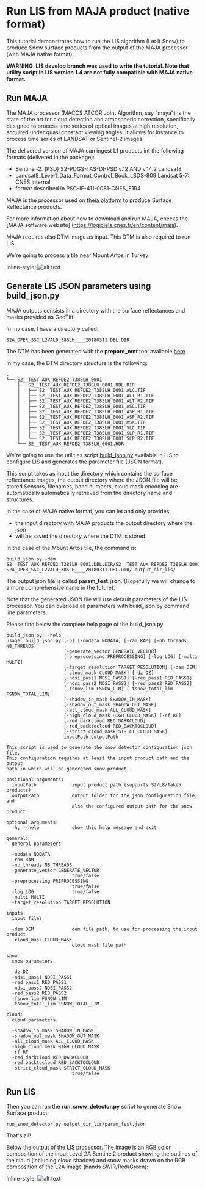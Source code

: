 # Run LIS from MAJA product (native format)

This tutorial demonstrates how to run the LIS algorithm (Let It Snow) to produce
Snow surface products from the output of the MAJA processor (with MAJA native
format).

**WARNING: LIS develop branch was used to write the tutorial. Note that utility
 script in LIS version 1.4 are not fully compatible with MAJA native format.**

## Run MAJA

The MAJA processor (MACCS ATCOR Joint Algorithm, say "maya") is the state of the
art for cloud detection and atmospheric correction, specifically designed to
process time series of optical images at high resolution, acquired under quasi
constant viewing angles. It allows for instance to process time series of
LANDSAT or Sentinel-2 images.

The delivered version of MAJA can ingest L1 products int the following formats
(delivered in the package):

- Sentinel-2: (PSD) S2-PDGS-TAS-DI-PSD v.12 AND v.14.2 Landsat8:
- Landsat8_Level1_Data_Format_Control_Book_LSDS-809 Landsat 5-7: CNES internal
- format described in PSC-IF-411-0081-CNES_E1R4

MAJA is the processor used on [theia platform](http://www.theia-land.fr) to
produce Surface Reflectance products.

For more information about how to download and run MAJA, checks the [MAJA
software website] (https://logiciels.cnes.fr/en/content/maja).

MAJA requires also DTM image as input. This DTM is also required to run LIS.

We're going to process a tile near Mount Artos in Turkey:

Inline-style: ![alt text](images/artos-rgb.png "Mount Artos MAJA Sentinel-2A RGB
composition")

## Generate LIS JSON parameters using build_json.py

MAJA outputs consists in a directory with the surface reflectances and masks
provided as GeoTiff.

In my case, I have a directory called:

```
S2A_OPER_SSC_L2VALD_38SLH____20180311.DBL.DIR
```

The DTM has been generated with the **prepare_mnt** tool available
[here](http://tully.ups-tlse.fr/olivier/prepare_mnt).

In my case, the DTM directory structure is the following:

```
.
└── S2__TEST_AUX_REFDE2_T38SLH_0001
    ├── S2__TEST_AUX_REFDE2_T38SLH_0001.DBL.DIR
    │   ├── S2__TEST_AUX_REFDE2_T38SLH_0001_ALC.TIF
    │   ├── S2__TEST_AUX_REFDE2_T38SLH_0001_ALT_R1.TIF
    │   ├── S2__TEST_AUX_REFDE2_T38SLH_0001_ALT_R2.TIF
    │   ├── S2__TEST_AUX_REFDE2_T38SLH_0001_ASC.TIF
    │   ├── S2__TEST_AUX_REFDE2_T38SLH_0001_ASP_R1.TIF
    │   ├── S2__TEST_AUX_REFDE2_T38SLH_0001_ASP_R2.TIF
    │   ├── S2__TEST_AUX_REFDE2_T38SLH_0001_MSK.TIF
    │   ├── S2__TEST_AUX_REFDE2_T38SLH_0001_SLC.TIF
    │   ├── S2__TEST_AUX_REFDE2_T38SLH_0001_SLP_R1.TIF
    │   └── S2__TEST_AUX_REFDE2_T38SLH_0001_SLP_R2.TIF
    └── S2__TEST_AUX_REFDE2_T38SLH_0001.HDR
```

We're going to use the utilities script [build_json.py](../../app/build_json.py)
available in LIS to configure LIS and generates the parameter file (JSON
format).

This script takes as input the directory which contains the surface reflectance
images, the output directory where the JSON file will be stored.Sensors,
filenames, band numbers, cloud mask encoding are automatically automatically
retrieved from the directory name and structures.

In the case of MAJA native format, you can let and only provides:

- the input directory with MAJA products the output directory where the json
- will be saved the directory where the DTM is stored

In the case of the Mount Artos tile, the command is:

```
build_json.py -dem S2__TEST_AUX_REFDE2_T38SLH_0001.DBL.DIR/S2__TEST_AUX_REFDE2_T38SLH_0001_ALT_R2.TIF  S2A_OPER_SSC_L2VALD_38SLH____20180311.DBL.DIR/ output_dir_lis/
```
The output json file is called **param_test.json**. (Hopefully we will change to a
more comprehensive name in the future).

Note that the generated JSON file will use default parameters of the LIS
processor. You can overload all parameters with build_json.py command line
parameters.

Please find below the complete help page of the build_json.py

```
build_json.py --help
usage: build_json.py [-h] [-nodata NODATA] [-ram RAM] [-nb_threads NB_THREADS]
                     [-generate_vector GENERATE_VECTOR]
                     [-preprocessing PREPROCESSING] [-log LOG] [-multi MULTI]
                     [-target_resolution TARGET_RESOLUTION] [-dem DEM]
                     [-cloud_mask CLOUD_MASK] [-dz DZ]
                     [-ndsi_pass1 NDSI_PASS1] [-red_pass1 RED_PASS1]
                     [-ndsi_pass2 NDSI_PASS2] [-red_pass2 RED_PASS2]
                     [-fsnow_lim FSNOW_LIM] [-fsnow_total_lim FSNOW_TOTAL_LIM]
                     [-shadow_in_mask SHADOW_IN_MASK]
                     [-shadow_out_mask SHADOW_OUT_MASK]
                     [-all_cloud_mask ALL_CLOUD_MASK]
                     [-high_cloud_mask HIGH_CLOUD_MASK] [-rf RF]
                     [-red_darkcloud RED_DARKCLOUD]
                     [-red_backtocloud RED_BACKTOCLOUD]
                     [-strict_cloud_mask STRICT_CLOUD_MASK]
                     inputPath outputPath

This script is used to generate the snow detector configuration json file.
This configuration requires at least the input product path and the output
path in which will be generated snow product.

positional arguments:
  inputPath             input product path (supports S2/L8/Take5 products)
  outputPath            output folder for the json configuration file, and
                        also the configured output path for the snow product

optional arguments:
  -h, --help            show this help message and exit

general:
  general parameters

  -nodata NODATA
  -ram RAM
  -nb_threads NB_THREADS
  -generate_vector GENERATE_VECTOR
                        true/false
  -preprocessing PREPROCESSING
                        true/false
  -log LOG              true/false
  -multi MULTI
  -target_resolution TARGET_RESOLUTION

inputs:
  input files

  -dem DEM              dem file path, to use for processing the input product
  -cloud_mask CLOUD_MASK
                        cloud mask file path

snow:
  snow parameters

  -dz DZ
  -ndsi_pass1 NDSI_PASS1
  -red_pass1 RED_PASS1
  -ndsi_pass2 NDSI_PASS2
  -red_pass2 RED_PASS2
  -fsnow_lim FSNOW_LIM
  -fsnow_total_lim FSNOW_TOTAL_LIM

cloud:
  cloud parameters

  -shadow_in_mask SHADOW_IN_MASK
  -shadow_out_mask SHADOW_OUT_MASK
  -all_cloud_mask ALL_CLOUD_MASK
  -high_cloud_mask HIGH_CLOUD_MASK
  -rf RF
  -red_darkcloud RED_DARKCLOUD
  -red_backtocloud RED_BACKTOCLOUD
  -strict_cloud_mask STRICT_CLOUD_MASK
                        true/false
```
## Run LIS

Then you can run the **run_snow_detector.py** script to generate Snow Surface
product:

```
run_snow_detector.py output_dir_lis/param_test.json
```

That's all!

Below the output of the LIS processor. The image is an RGB color composition of
the input Level 2A Sentinel2 product showing the outlines of the cloud
(including cloud shadow) and snow masks drawn on the RGB composition of the L2A
image (bands SWIR/Red/Green):

Inline-style: ![alt text](images/artos-lis-compo.png "Mount Artos Sentinel-2A
Snow detection result")
